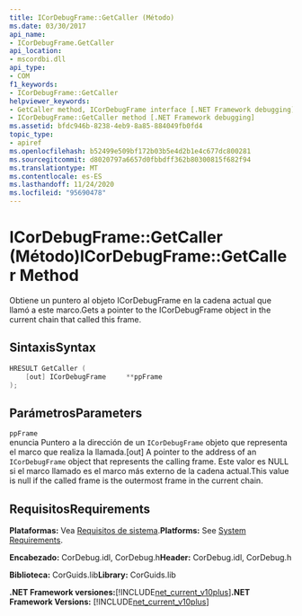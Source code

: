 ```yaml
---
title: ICorDebugFrame::GetCaller (Método)
ms.date: 03/30/2017
api_name:
- ICorDebugFrame.GetCaller
api_location:
- mscordbi.dll
api_type:
- COM
f1_keywords:
- ICorDebugFrame::GetCaller
helpviewer_keywords:
- GetCaller method, ICorDebugFrame interface [.NET Framework debugging]
- ICorDebugFrame::GetCaller method [.NET Framework debugging]
ms.assetid: bfdc946b-8238-4eb9-8a85-884049fb0fd4
topic_type:
- apiref
ms.openlocfilehash: b52499e509bf172b03b5e4d2b1e4c677dc800281
ms.sourcegitcommit: d8020797a6657d0fbbdff362b80300815f682f94
ms.translationtype: MT
ms.contentlocale: es-ES
ms.lasthandoff: 11/24/2020
ms.locfileid: "95690478"
---
```

# <a name="icordebugframegetcaller-method"></a><span data-ttu-id="be894-102">ICorDebugFrame::GetCaller (Método)</span><span class="sxs-lookup"><span data-stu-id="be894-102">ICorDebugFrame::GetCaller Method</span></span>

<span data-ttu-id="be894-103">Obtiene un puntero al objeto ICorDebugFrame en la cadena actual que llamó a este marco.</span><span class="sxs-lookup"><span data-stu-id="be894-103">Gets a pointer to the ICorDebugFrame object in the current chain that called this frame.</span></span>  
  
## <a name="syntax"></a><span data-ttu-id="be894-104">Sintaxis</span><span class="sxs-lookup"><span data-stu-id="be894-104">Syntax</span></span>  
  
```cpp  
HRESULT GetCaller (  
    [out] ICorDebugFrame     **ppFrame  
);  
```  
  
## <a name="parameters"></a><span data-ttu-id="be894-105">Parámetros</span><span class="sxs-lookup"><span data-stu-id="be894-105">Parameters</span></span>  

 `ppFrame`  
 <span data-ttu-id="be894-106">enuncia Puntero a la dirección de un `ICorDebugFrame` objeto que representa el marco que realiza la llamada.</span><span class="sxs-lookup"><span data-stu-id="be894-106">[out] A pointer to the address of an `ICorDebugFrame` object that represents the calling frame.</span></span> <span data-ttu-id="be894-107">Este valor es NULL si el marco llamado es el marco más externo de la cadena actual.</span><span class="sxs-lookup"><span data-stu-id="be894-107">This value is null if the called frame is the outermost frame in the current chain.</span></span>  
  
## <a name="requirements"></a><span data-ttu-id="be894-108">Requisitos</span><span class="sxs-lookup"><span data-stu-id="be894-108">Requirements</span></span>  

 <span data-ttu-id="be894-109">**Plataformas:** Vea [Requisitos de sistema](../../get-started/system-requirements.md).</span><span class="sxs-lookup"><span data-stu-id="be894-109">**Platforms:** See [System Requirements](../../get-started/system-requirements.md).</span></span>  
  
 <span data-ttu-id="be894-110">**Encabezado:** CorDebug.idl, CorDebug.h</span><span class="sxs-lookup"><span data-stu-id="be894-110">**Header:** CorDebug.idl, CorDebug.h</span></span>  
  
 <span data-ttu-id="be894-111">**Biblioteca:** CorGuids.lib</span><span class="sxs-lookup"><span data-stu-id="be894-111">**Library:** CorGuids.lib</span></span>  
  
 <span data-ttu-id="be894-112">**.NET Framework versiones:**[!INCLUDE[net_current_v10plus](../../../../includes/net-current-v10plus-md.md)]</span><span class="sxs-lookup"><span data-stu-id="be894-112">**.NET Framework Versions:** [!INCLUDE[net_current_v10plus](../../../../includes/net-current-v10plus-md.md)]</span></span>
